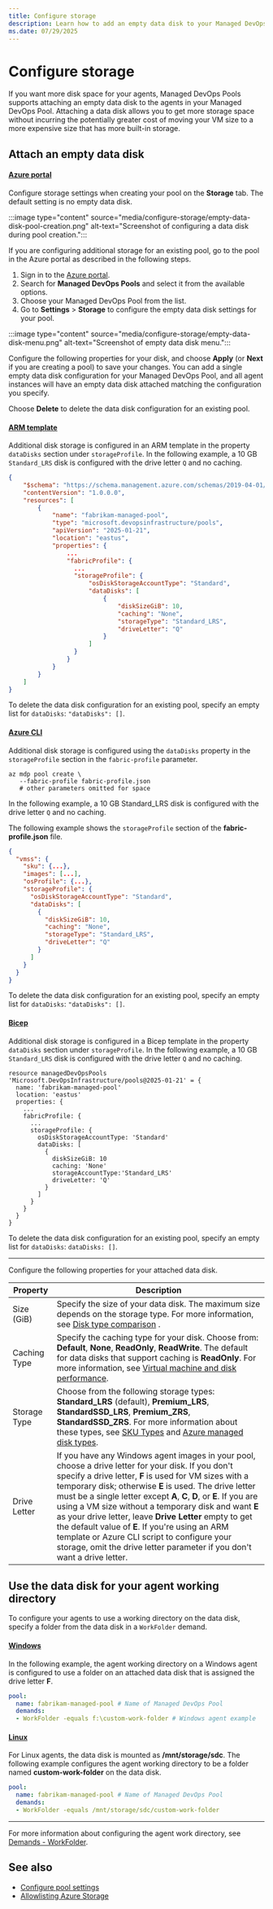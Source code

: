 ```yaml
---
title: Configure storage
description: Learn how to add an empty data disk to your Managed DevOps Pools agents.
ms.date: 07/29/2025
---
```


# Configure storage

If you want more disk space for your agents, Managed DevOps Pools supports attaching an empty data disk to the agents in your Managed DevOps Pool. Attaching a data disk allows you to get more storage space without incurring the potentially greater cost of moving your VM size to a more expensive size that has more built-in storage.

## Attach an empty data disk

#### [Azure portal](#tab/azure-portal/)

Configure storage settings when creating your pool on the **Storage** tab. The default setting is no empty data disk.

:::image type="content" source="media/configure-storage/empty-data-disk-pool-creation.png" alt-text="Screenshot of configuring a data disk during pool creation.":::

If you are configuring additional storage for an existing pool, go to the pool in the Azure portal as described in the following steps.

1. Sign in to the [Azure portal](https://portal.azure.com/).
1. Search for **Managed DevOps Pools** and select it from the available options.
1. Choose your Managed DevOps Pool from the list.
1. Go to **Settings** > **Storage** to configure the empty data disk settings for your pool.

:::image type="content" source="media/configure-storage/empty-data-disk-menu.png" alt-text="Screenshot of empty data disk menu.":::

Configure the following properties for your disk, and choose **Apply** (or **Next** if you are creating a pool) to save your changes. You can add a single empty data disk configuration for your Managed DevOps Pool, and all agent instances will have an empty data disk attached matching the configuration you specify.

Choose **Delete** to delete the data disk configuration for an existing pool.

#### [ARM template](#tab/arm/)

Additional disk storage is configured in an ARM template in the property `dataDisks` section under `storageProfile`. In the following example, a 10 GB `Standard_LRS` disk is configured with  the drive letter `Q` and no caching.

```json
{
    "$schema": "https://schema.management.azure.com/schemas/2019-04-01/deploymentTemplate.json#",
    "contentVersion": "1.0.0.0",
    "resources": [
        {
            "name": "fabrikam-managed-pool",
            "type": "microsoft.devopsinfrastructure/pools",
            "apiVersion": "2025-01-21",
            "location": "eastus",
            "properties": {
                ...
                "fabricProfile": {
                  ...
                  "storageProfile": {
                      "osDiskStorageAccountType": "Standard",
                      "dataDisks": [
                          {
                              "diskSizeGiB": 10,
                              "caching": "None",
                              "storageType": "Standard_LRS",
                              "driveLetter": "Q"
                          }
                      ]
                  }
                }
            }
        }
    ]
}
```

To delete the data disk configuration for an existing pool, specify an empty list for `dataDisks`: `"dataDisks": []`.

#### [Azure CLI](#tab/azure-cli/)

Additional disk storage is configured using the `dataDisks` property in the `storageProfile` section in the `fabric-profile` parameter.

```azurecli
az mdp pool create \
   --fabric-profile fabric-profile.json
   # other parameters omitted for space
```

In the following example, a 10 GB Standard_LRS disk is configured with  the drive letter `Q` and no caching.

The following example shows the `storageProfile` section of the **fabric-profile.json** file.

```json
{
  "vmss": {
    "sku": {...},
    "images": [...],
    "osProfile": {...},
    "storageProfile": {
      "osDiskStorageAccountType": "Standard",
      "dataDisks": [
        {
          "diskSizeGiB": 10,
          "caching": "None",
          "storageType": "Standard_LRS",
          "driveLetter": "Q"
        }
      ]
    }
  }
}
```

To delete the data disk configuration for an existing pool, specify an empty list for `dataDisks`: `"dataDisks": []`.

#### [Bicep](#tab/bicep/)

Additional disk storage is configured in a Bicep template in the property `dataDisks` section under `storageProfile`. In the following example, a 10 GB `Standard_LRS` disk is configured with  the drive letter `Q` and no caching.

```bicep
resource managedDevOpsPools 'Microsoft.DevOpsInfrastructure/pools@2025-01-21' = {
  name: 'fabrikam-managed-pool'
  location: 'eastus'
  properties: {
    ...
    fabricProfile: {
      ...
      storageProfile: {
        osDiskStorageAccountType: 'Standard'
        dataDisks: [
          {
            diskSizeGiB: 10
            caching: 'None'
            storageAccountType:'Standard_LRS'
            driveLetter: 'Q'
          }
        ]
      }
    }
  }
}
```

To delete the data disk configuration for an existing pool, specify an empty list for `dataDisks`: `dataDisks: []`.

* * *

Configure the following properties for your attached data disk.

| Property | Description |
|----------|-------------|
| Size (GiB) | Specify the size of your data disk. The maximum size depends on the storage type. For more information, see [Disk type comparison](/azure/virtual-machines/disks-types#disk-type-comparison) .|
| Caching Type | Specify the caching type for your disk. Choose from: **Default**, **None**, **ReadOnly**, **ReadWrite**. The default for data disks that support caching is **ReadOnly**. For more information, see [Virtual machine and disk performance](/azure/virtual-machines/disks-performance). |
| Storage Type | Choose from the following storage types: **Standard_LRS** (default), **Premium_LRS**, **StandardSSD_LRS**, **Premium_ZRS**, **StandardSSD_ZRS**. For more information about these types, see [SKU Types](/rest/api/storagerp/srp_sku_types) and [Azure managed disk types](/azure/virtual-machines/disks-types). |
| Drive Letter | If you have any Windows agent images in your pool, choose a drive letter for your disk. If you don't specify a drive letter, **F** is used for VM sizes with a temporary disk; otherwise **E** is used. The drive letter must be a single letter except **A**, **C**, **D**, or **E**. If you are using a VM size without a temporary disk and want **E** as your drive letter, leave **Drive Letter** empty to get the default value of **E**. If you're using an ARM template or Azure CLI script to configure your storage, omit the drive letter parameter if you don't want a drive letter. |

## Use the data disk for your agent working directory

To configure your agents to use a working directory on the data disk, specify a folder from the data disk in a `WorkFolder` demand.

#### [Windows](#tab/windows/)

In the following example, the agent working directory on a Windows agent is configured to use a folder on an attached data disk that is assigned the drive letter **F**.

```yml
pool:
  name: fabrikam-managed-pool # Name of Managed DevOps Pool
  demands:
  - WorkFolder -equals f:\custom-work-folder # Windows agent example
```

#### [Linux](#tab/linux/)

For Linux agents, the data disk is mounted as **/mnt/storage/sdc**. The following example configures the agent working directory to be a folder named **custom-work-folder** on the data disk.

```yml
pool:
  name: fabrikam-managed-pool # Name of Managed DevOps Pool
  demands:
  - WorkFolder -equals /mnt/storage/sdc/custom-work-folder
```

* * *

For more information about configuring the agent work directory, see [Demands - WorkFolder](demands.md#workfolder).

## See also

* [Configure pool settings](./configure-pool-settings.md)
* [Allowlisting Azure Storage](./configure-networking.md)

